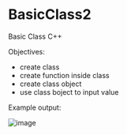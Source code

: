 # BasicClass2
Basic Class C++


Objectives:
- create class
- create function inside class
- create class object
- use class boject to input value



Example output:

![image](https://user-images.githubusercontent.com/97081479/186000585-bad83f21-c462-408f-94f8-9002229e300b.png)
